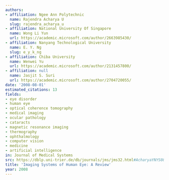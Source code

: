```yaml
---
authors:
- affiliation: Ngee Ann Polytechnic
  name: Rajendra Acharya U
  slug: rajendra_acharya_u
- affiliation: National University Of Singapore
  name: Wong Li Yun
  url: https://academic.microsoft.com/author/2663985430/
- affiliation: Nanyang Technological University
  name: E. Y. Ng
  slug: e_y_k_ng
- affiliation: Chiba University
  name: Wenwei Yu
  url: https://academic.microsoft.com/author/2131457800/
- affiliation: null
  name: Jasjit S. Suri
  url: https://academic.microsoft.com/author/2704720055/
date: '2008-08-01'
estimated_citations: 13
fields:
- eye disorder
- human eye
- optical coherence tomography
- medical imaging
- ocular pathology
- cataracts
- magnetic resonance imaging
- thermography
- ophthalmology
- computer vision
- medicine
- artificial intelligence
in: Journal of Medical Systems
src: https://dblp.uni-trier.de/db/journals/jms/jms32.html#AcharyaYNYS08
title: 'Imaging Systems of Human Eye: A Review'
year: 2008
---
```

